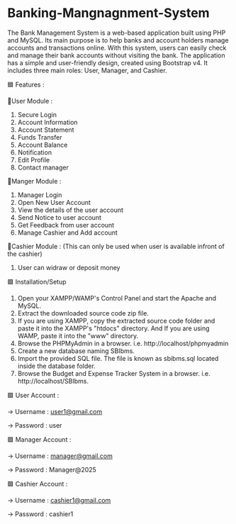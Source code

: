 # Banking-Mangnagnment-System
The Bank Management System is a web-based application built using PHP and MySQL. Its main purpose is to help banks and account holders manage accounts and transactions online. With this system, users can easily check and manage their bank accounts without visiting the bank. The application has a simple and user-friendly design, created using Bootstrap v4. It includes three main roles: User, Manager, and Cashier.


🟦 Features :

🌟User Module : 
   1) Secure Login
   2) Account Information
   3) Account Statement
   4) Funds Transfer
   5) Account Balance
   6) Notification
   7) Edit Profile 
   8) Contact manager
      
 🌟Manger Module :
   1) Manager Login
   2) Open New User Account
   3) View the details of the user account
   4) Send Notice to user account
   5) Get Feedback from user account
   6) Manage Cashier and Add account
      
 🌟Cashier Module : (This can only be used when user is available infront of the cashier)
   1) User can widraw or deposit money 
      
  

🟩 Installation/Setup

1) Open your XAMPP/WAMP's Control Panel and start the Apache and MySQL.
2) Extract the downloaded source code zip file.
3) If you are using XAMPP, copy the extracted source code folder and paste it into the XAMPP's "htdocs" directory. And If you are using WAMP, paste it into the "www" directory.
4) Browse the PHPMyAdmin in a browser. i.e. http://localhost/phpmyadmin
4) Create a new database naming SBIbms.
5) Import the provided SQL file. The file is known as sbibms.sql located inside the database folder.
6) Browse the Budget and Expense Tracker System in a browser. i.e. http://localhost/SBIbms.

🟪 User Account :

   -> Username : user1@gmail.com

   -> Password : user

🟪 Manager Account :

   -> Username : manager@gmail.com

   -> Password : Manager@2025

🟪 Cashier Account :

   -> Username : cashier1@gmail.com

   -> Password : cashier1


       
    
    



